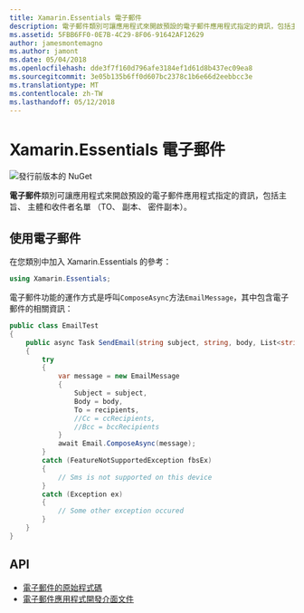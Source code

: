 ```yaml
---
title: Xamarin.Essentials 電子郵件
description: 電子郵件類別可讓應用程式來開啟預設的電子郵件應用程式指定的資訊，包括主旨、 主體和收件者名單 （TO、 副本、 密件副本）。
ms.assetid: 5FBB6FF0-0E7B-4C29-8F06-91642AF12629
author: jamesmontemagno
ms.author: jamont
ms.date: 05/04/2018
ms.openlocfilehash: dde3f7f160d796afe3184ef1d61d8b437ec09ea8
ms.sourcegitcommit: 3e05b135b6ff0d607bc2378c1b6e66d2eebbcc3e
ms.translationtype: MT
ms.contentlocale: zh-TW
ms.lasthandoff: 05/12/2018
---
```

# <a name="xamarinessentials-email"></a>Xamarin.Essentials 電子郵件

![發行前版本的 NuGet](~/media/shared/pre-release.png)

**電子郵件**類別可讓應用程式來開啟預設的電子郵件應用程式指定的資訊，包括主旨、 主體和收件者名單 （TO、 副本、 密件副本）。

## <a name="using-email"></a>使用電子郵件

在您類別中加入 Xamarin.Essentials 的參考：

```csharp
using Xamarin.Essentials;
```

電子郵件功能的運作方式是呼叫`ComposeAsync`方法`EmailMessage`，其中包含電子郵件的相關資訊：

```csharp
public class EmailTest
{
    public async Task SendEmail(string subject, string, body, List<string> recipients)
    {
        try
        {
            var message = new EmailMessage
            {
                Subject = subject,
                Body = body,
                To = recipients,
                //Cc = ccRecipients,
                //Bcc = bccRecipients
            }
            await Email.ComposeAsync(message);
        }
        catch (FeatureNotSupportedException fbsEx)
        {
            // Sms is not supported on this device
        }
        catch (Exception ex)
        {
            // Some other exception occured
        }
    }
}
```

## <a name="api"></a>API

- [電子郵件的原始程式碼](https://github.com/xamarin/Essentials/tree/master/Xamarin.Essentials/Email)
- [電子郵件應用程式開發介面文件](xref:Xamarin.Essentials.Email)
